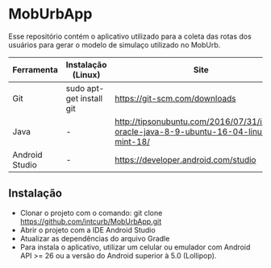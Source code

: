 # MobUrbApp
Esse repositório contém o aplicativo utilizado para a coleta das rotas dos usuários para gerar o modelo de simulaço utilizado no MobUrb.

|Ferramenta|Instalação (Linux)|Site|
|-------------------|---------------------------|-------------------------------------------------|
|Git|sudo apt-get install git|https://git-scm.com/downloads |
|Java|-|http://tipsonubuntu.com/2016/07/31/install-oracle-java-8-9-ubuntu-16-04-linux-mint-18/ |
|Android Studio|-|https://developer.android.com/studio |

## Instalação

 - Clonar o projeto com o comando: git clone https://github.com/intcurb/MobUrbApp.git
 - Abrir o projeto com a IDE Android Studio
 - Atualizar as dependências do arquivo Gradle
 - Para instala o aplicativo, utilizar um celular ou emulador com Android API >= 26 ou a versão do Android superior à 5.0 (Lollipop).
